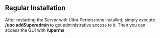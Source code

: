 ## Regular Installation

After restarting the Server with Ultra Permissions installed, simply execute **/upc addSuperadmin <Your IGN>** to get administrative access to it.
Then you can access the GUI with **/uperms**
